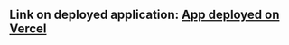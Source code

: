 ## Link on deployed application: [App deployed on Vercel](https://shopping-cart-ts-liard.vercel.app/)
